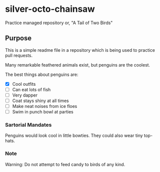 # silver-octo-chainsaw
Practice managed repository
or, "A Tail of Two Birds"

## Purpose

This is a simple readme file in a repository which is being used to practice pull requests.

Many remarkable feathered animals exist, but penguins are the coolest.

The best things about penguins are:

- [x] Cool outfits
- [ ] Can eat lots of fish
- [ ] Very dapper
- [ ] Coat stays shiny at all times
- [ ] Make neat noises from ice floes
- [ ] Swim in punch bowl at parties

### Sartorial Mandates
Penguins would look cool in little bowties. They could also wear tiny top-hats.

### Note
Warning: Do not attempt to feed candy to birds of any kind.
